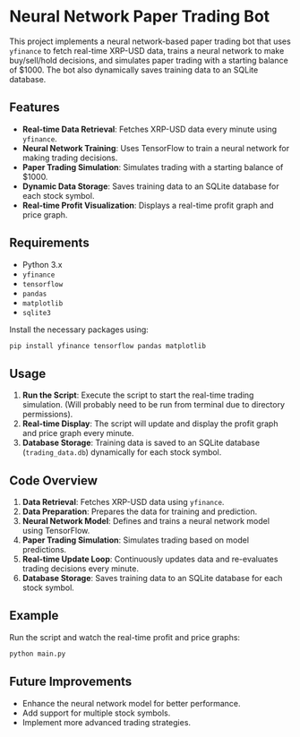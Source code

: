 # Neural Network Paper Trading Bot

This project implements a neural network-based paper trading bot that uses `yfinance` to fetch real-time XRP-USD data, trains a neural network to make buy/sell/hold decisions, and simulates paper trading with a starting balance of $1000. The bot also dynamically saves training data to an SQLite database.

## Features
- **Real-time Data Retrieval**: Fetches XRP-USD data every minute using `yfinance`.
- **Neural Network Training**: Uses TensorFlow to train a neural network for making trading decisions.
- **Paper Trading Simulation**: Simulates trading with a starting balance of $1000.
- **Dynamic Data Storage**: Saves training data to an SQLite database for each stock symbol.
- **Real-time Profit Visualization**: Displays a real-time profit graph and price graph.

## Requirements
- Python 3.x
- `yfinance`
- `tensorflow`
- `pandas`
- `matplotlib`
- `sqlite3`

Install the necessary packages using:
```bash
pip install yfinance tensorflow pandas matplotlib
```

## Usage
1. **Run the Script**: Execute the script to start the real-time trading simulation. (Will probably need to be run from terminal due to directory permissions).
2. **Real-time Display**: The script will update and display the profit graph and price graph every minute.
3. **Database Storage**: Training data is saved to an SQLite database (`trading_data.db`) dynamically for each stock symbol.

## Code Overview
1. **Data Retrieval**: Fetches XRP-USD data using `yfinance`.
2. **Data Preparation**: Prepares the data for training and prediction.
3. **Neural Network Model**: Defines and trains a neural network model using TensorFlow.
4. **Paper Trading Simulation**: Simulates trading based on model predictions.
5. **Real-time Update Loop**: Continuously updates data and re-evaluates trading decisions every minute.
6. **Database Storage**: Saves training data to an SQLite database for each stock symbol.

## Example
Run the script and watch the real-time profit and price graphs:
```bash
python main.py
```

## Future Improvements
- Enhance the neural network model for better performance.
- Add support for multiple stock symbols.
- Implement more advanced trading strategies.
